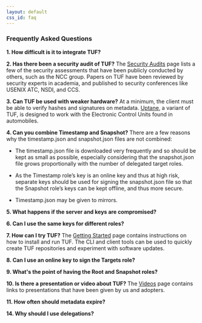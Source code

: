 ```yaml
---
layout: default
css_id: faq
---
```


### Frequently Asked Questions

**1. How difficult is it to integrate TUF?**

**2. Has there been a security audit of TUF?**
  The [Security Audits](https://theupdateframework.github.io/audits.html) page
  lists a few of the security assessments that have been publicly conducted by
  others, such as the NCC group.  Papers on TUF have been reviewed by security
  experts in academia, and published to security conferences like USENIX ATC,
  NSDI, and CCS.

**3. Can TUF be used with weaker hardware?**
  At a minimum, the client must be able to verify hashes and signatures on
  metadata.  [Uptane](https://uptane.github.io/), a variant of TUF, is designed
  to work with the Electronic Control Units found in automobiles.

**4. Can you combine Timestamp and Snapshot?**
  There are a few reasons why the timestamp.json and snapshot.json files are
  not combined:

  * The timestamp.json file is downloaded very frequently and so should be kept
  as small as possible, especially considering that the snapshot.json file
  grows proportionally with the number of delegated target roles.

  * As the Timestamp role’s key is an online key and thus at high risk,
  separate keys should be used for signing the snapshot.json file so that the
  Snapshot role’s keys can be kept offline, and thus more secure.

  * Timestamp.json may be given to mirrors.

**5. What happens if the server and keys are compromised?**

**6. Can I use the same keys for different roles?**

**7. How can I try TUF?**
   The [Getting
   Started](https://github.com/theupdateframework/tuf/blob/develop/docs/GETTING_STARTED.rst)
   page contains instructions on how to install and run TUF.  The CLI and
   client tools can be used to quickly create TUF repositories and experiment
   with software updates.

**8. Can I use an online key to sign the Targets role?**

**9. What's the point of having the Root and Snapshot roles?**

**10. Is there a presentation or video about TUF?**
  The [Videos](https://theupdateframework.github.io/videos.html) page contains
  links to presentations that have been given by us and adopters.

**11. How often should metadata expire?**

**14. Why should I use delegations?**
